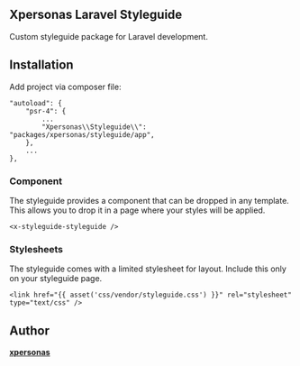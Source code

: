 ## Xpersonas Laravel Styleguide

Custom styleguide package for Laravel development.

## Installation

Add project via composer file:

```
"autoload": {
    "psr-4": {
        ...
        "Xpersonas\\Styleguide\\": "packages/xpersonas/styleguide/app",
    },
    ...
},
```

### Component

The styleguide provides a component that can be dropped in any template. This allows you to drop it in a page where your styles will be applied.

```
<x-styleguide-styleguide />
```

### Stylesheets

The styleguide comes with a limited stylesheet for layout. Include this only on your styleguide page.

```
<link href="{{ asset('css/vendor/styleguide.css') }}" rel="stylesheet" type="text/css" />
```

## Author

**[xpersonas](mailto:justin.neel@gmail.com)**
